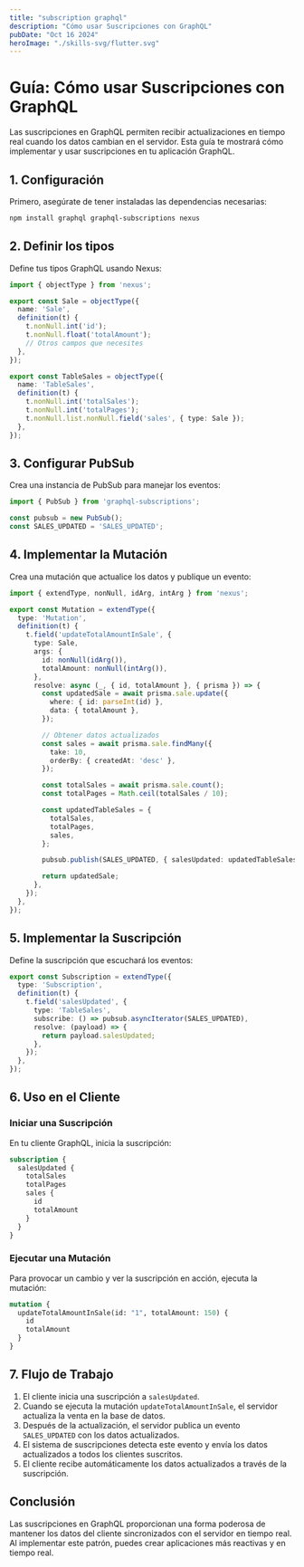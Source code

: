 ```yaml
---
title: "subscription graphql"
description: "Cómo usar Suscripciones con GraphQL"
pubDate: "Oct 16 2024"
heroImage: "./skills-svg/flutter.svg"
---
```



# Guía: Cómo usar Suscripciones con GraphQL

Las suscripciones en GraphQL permiten recibir actualizaciones en tiempo real cuando los datos cambian en el servidor. Esta guía te mostrará cómo implementar y usar suscripciones en tu aplicación GraphQL.

## 1. Configuración

Primero, asegúrate de tener instaladas las dependencias necesarias:

```bash
npm install graphql graphql-subscriptions nexus
```

## 2. Definir los tipos

Define tus tipos GraphQL usando Nexus:

```typescript
import { objectType } from 'nexus';

export const Sale = objectType({
  name: 'Sale',
  definition(t) {
    t.nonNull.int('id');
    t.nonNull.float('totalAmount');
    // Otros campos que necesites
  },
});

export const TableSales = objectType({
  name: 'TableSales',
  definition(t) {
    t.nonNull.int('totalSales');
    t.nonNull.int('totalPages');
    t.nonNull.list.nonNull.field('sales', { type: Sale });
  },
});
```

## 3. Configurar PubSub

Crea una instancia de PubSub para manejar los eventos:

```typescript
import { PubSub } from 'graphql-subscriptions';

const pubsub = new PubSub();
const SALES_UPDATED = 'SALES_UPDATED';
```

## 4. Implementar la Mutación

Crea una mutación que actualice los datos y publique un evento:

```typescript
import { extendType, nonNull, idArg, intArg } from 'nexus';

export const Mutation = extendType({
  type: 'Mutation',
  definition(t) {
    t.field('updateTotalAmountInSale', {
      type: Sale,
      args: {
        id: nonNull(idArg()),
        totalAmount: nonNull(intArg()),
      },
      resolve: async (_, { id, totalAmount }, { prisma }) => {
        const updatedSale = await prisma.sale.update({
          where: { id: parseInt(id) },
          data: { totalAmount },
        });

        // Obtener datos actualizados
        const sales = await prisma.sale.findMany({
          take: 10,
          orderBy: { createdAt: 'desc' },
        });

        const totalSales = await prisma.sale.count();
        const totalPages = Math.ceil(totalSales / 10);

        const updatedTableSales = {
          totalSales,
          totalPages,
          sales,
        };

        pubsub.publish(SALES_UPDATED, { salesUpdated: updatedTableSales }); // esto permite la subscripcion

        return updatedSale;
      },
    });
  },
});
```

## 5. Implementar la Suscripción

Define la suscripción que escuchará los eventos:

```typescript
export const Subscription = extendType({
  type: 'Subscription',
  definition(t) {
    t.field('salesUpdated', {
      type: 'TableSales',
      subscribe: () => pubsub.asyncIterator(SALES_UPDATED),
      resolve: (payload) => {
        return payload.salesUpdated;
      },
    });
  },
});
```

## 6. Uso en el Cliente

### Iniciar una Suscripción

En tu cliente GraphQL, inicia la suscripción:

```graphql
subscription {
  salesUpdated {
    totalSales
    totalPages
    sales {
      id
      totalAmount
    }
  }
}
```

### Ejecutar una Mutación

Para provocar un cambio y ver la suscripción en acción, ejecuta la mutación:

```graphql
mutation {
  updateTotalAmountInSale(id: "1", totalAmount: 150) {
    id
    totalAmount
  }
}
```

## 7. Flujo de Trabajo

1. El cliente inicia una suscripción a `salesUpdated`.
2. Cuando se ejecuta la mutación `updateTotalAmountInSale`, el servidor actualiza la venta en la base de datos.
3. Después de la actualización, el servidor publica un evento `SALES_UPDATED` con los datos actualizados.
4. El sistema de suscripciones detecta este evento y envía los datos actualizados a todos los clientes suscritos.
5. El cliente recibe automáticamente los datos actualizados a través de la suscripción.

## Conclusión

Las suscripciones en GraphQL proporcionan una forma poderosa de mantener los datos del cliente sincronizados con el servidor en tiempo real. Al implementar este patrón, puedes crear aplicaciones más reactivas y en tiempo real.